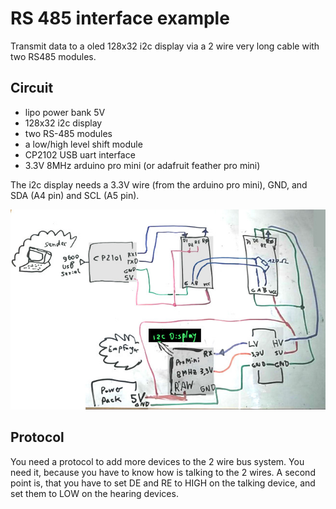 # RS 485 interface example

Transmit data to a oled 128x32 i2c display via a 2 wire very long cable with two RS485 modules.

## Circuit

- lipo power bank 5V
- 128x32 i2c display
- two RS-485 modules
- a low/high level shift module
- CP2102 USB uart interface
- 3.3V 8MHz arduino pro mini (or adafruit feather pro mini)


The i2c display needs a 3.3V wire (from the arduino pro mini), GND, and SDA (A4 pin)
and SCL (A5 pin).

![Circuit](circuit.jpg)

## Protocol

You need a protocol to add more devices to the 2 wire bus system. You need it, because
you have to know how is talking to the 2 wires. A second point is, that you have
to set DE and RE to HIGH on the talking device, and set them to LOW on the
hearing devices.